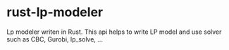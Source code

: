 # rust-lp-modeler

Lp modeler writen in Rust. This api helps to write LP model and use solver such as CBC, Gurobi, lp\_solve, ...
